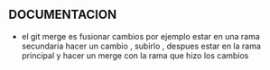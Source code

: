 ## DOCUMENTACION

- el git merge es fusionar cambios por ejemplo estar en una rama secundaria hacer un cambio , subirlo , despues estar en la rama principal y hacer un merge con la rama que hizo los cambios